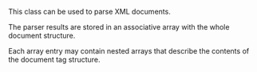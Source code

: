 This class can be used to parse XML documents.

The parser results are stored in an associative array with the whole document structure.

Each array entry may contain nested arrays that describe the contents of the document tag structure.
